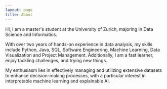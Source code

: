 ```yaml
---
layout: page
title: About
---
```


Hi, I am a master's student at the University of Zurich, majoring in Data Science and Informatics.

With over two years of hands-on experience in data analysis, my skills include Python, Java, SQL, Software Engineering, Machine Learning, Data Visualization and Project Management. Additionally, I am a fast learner, enjoy tackling challenges, and trying new things.

My enthusiasm lies in effectively managing and utilizing extensive datasets to enhance decision-making processes, with a particular interest in interpretable machine learning and explainable AI.

